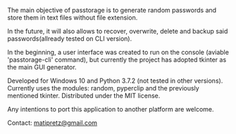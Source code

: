 The main objective of passtorage is to generate random passwords and store them in text files without file extension. 

In the future, it will also allows to recover, overwrite, delete and backup said passwords(allready tested on CLI version).

In the beginning, a user interface was created to run on the console (aviable 'passtorage-cli' command), but currently the project has adopted tkinter as the main GUI generator.

Developed for Windows 10 and Python 3.7.2 (not tested in other versions).
Currently uses the modules: random, pyperclip and the previously mentioned tkinter.
Distributed under the MIT license.

Any intentions to port this application to another platform are welcome.

Contact: matipretz@gmail.com
